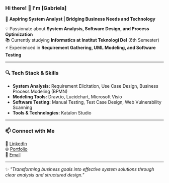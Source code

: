 ### Hi there! 👋 I'm [Gabriela]  

🚀 **Aspiring System Analyst | Bridging Business Needs and Technology**  

💡 Passionate about **System Analysis, Software Design, and Process Optimization**  
📚 Currently studying **Informatics at Institut Teknologi Del** (6th Semester)  
⚡ Experienced in **Requirement Gathering, UML Modeling, and Software Testing**

---

### 🔍 **Tech Stack & Skills**  
- **System Analysis:** Requirement Elicitation, Use Case Design, Business Process Modeling (BPMN)  
- **Modeling Tools:** Draw.io, Lucidchart, Microsoft Visio  
- **Software Testing:** Manual Testing, Test Case Design, Web Vulnerability Scanning  
- **Tools & Technologies:** Katalon Studio  

---
### 📫 **Connect with Me**  
💼 [LinkedIn](https://www.linkedin.com/in/gabriela-silitonga/)  
🌐 [Portfolio](https://gabrielaamls.github.io/puhatt/)  
📩 [Email](mailto:gabrielaamls@gmail.com)

---

✨ *"Transforming business goals into effective system solutions through clear analysis and structured design."*
